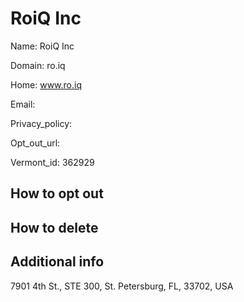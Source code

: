
# RoiQ Inc

Name: RoiQ Inc

Domain: ro.iq

Home: www.ro.iq

Email: 

Privacy_policy: 

Opt_out_url: 

Vermont_id: 362929



## How to opt out



## How to delete



## Additional info



7901 4th St., STE 300, St. Petersburg, FL, 33702, USA

